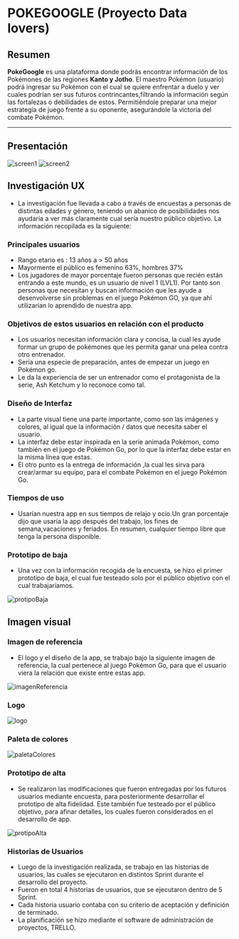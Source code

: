 # POKEGOOGLE (Proyecto Data lovers)

## Resumen

**PokeGoogle** es una plataforma donde podrás encontrar información de los Pokémones de las regiones **Kanto y Jotho**. El maestro Pokémon (usuario) podrá ingresar su Pokémon con el cual se quiere enfrentar a duelo y ver cuales podrían ser sus futuros contrincantes,filtrando la información según las fortalezas o debilidades de estos. Permitiéndole preparar una mejor estrategia de juego frente a su oponente, asegurándole
la victoria del combate Pokémon.

***

## Presentación 

![screen1]()
![screen2]()

## Investigación UX


* La investigación fue llevada a cabo a través de encuestas a personas de distintas edades y género, teniendo un abanico de posibilidades nos ayudaría a ver más claramente cual sería nuestro público objetivo. La información recopilada es la siguiente:

### Principales usuarios

* Rango etario es : 13 años a > 50 años
* Mayormente el público es femenino 63%, hombres 37%
* Los jugadores de mayor porcentaje fueron personas que recién están entrando a este mundo, es un usuario de nivel 1 (LVL1). Por tanto son personas que necesitan y buscan información que les ayude a desenvolverse sin problemas en el juego Pokémon GO, ya que ahí utilizarían lo aprendido de nuestra app.


### Objetivos de estos usuarios en relación con el producto

* Los usuarios necesitan información clara y concisa, la cual les ayude formar un grupo de pokémones que les permita ganar una pelea contra otro entrenador.
* Sería una especie de preparación, antes de empezar un juego en Pokémon go.
* Le da la experiencia de ser un entrenador como el protagonista de la serie, Ash Ketchum y  lo reconoce como tal.


### Diseño de Interfaz

* La parte visual tiene una parte importante, como son las imágenes y colores,  al igual que  la información / datos que necesita saber el usuario. 
* La interfaz debe estar inspirada en la serie animada Pokémon, como también en el juego de Pokémon Go, por lo que la interfaz debe estar en la misma línea que estas.
* El otro punto es la entrega de información ,la cual les sirva para crear/armar su equipo, para el combate Pokémon en el juego Pokémon Go.

### Tiempos de uso

* Usarían nuestra app en sus tiempos de relajo y ocio.Un gran porcentaje dijo que usaría la app después del trabajo, los fines de semana,vacaciones y feriados. En resumen, cualquier tiempo libre que tenga la persona disponible.

### Prototipo de baja

* Una vez con la información recogida de la encuesta, se hizo el primer prototipo de baja, el cual fue testeado solo por el público objetivo con el cual trabajaríamos.

![protipoBaja](https://raw.githubusercontent.com/Slacusc/SCL020-data-lovers/main/src/imgReadme/prototipoBaja.png)

## Imagen visual

### Imagen de referencia

* El logo y el diseño de la app, se trabajo bajo la siguiente imagen de referencia, la cual pertenece al juego Pokémon Go, para que el usuario viera la relación que existe entre estas app. 

![imagenReferencia](https://raw.githubusercontent.com/Slacusc/SCL020-data-lovers/main/src/imgReadme/imagenReferencia.png)

### Logo 

![logo](https://raw.githubusercontent.com/Slacusc/SCL020-data-lovers/main/src/imgReadme/logo.png)


### Paleta de colores

![paletaColores](https://raw.githubusercontent.com/Slacusc/SCL020-data-lovers/main/src/imgReadme/paletaColores.png)

### Prototipo de alta

* Se realizaron las modificaciones que fueron entregadas por los futuros usuarios mediante encuesta, para posteriormente desarrollar el prototipo de alta fidelidad. Este también fue testeado por el público objetivo, para afinar detalles, los cuales fueron considerados en el desarrollo de app.

![protipoAlta](https://raw.githubusercontent.com/Slacusc/SCL020-data-lovers/main/src/imgReadme/prototipoAlta.png)

### Historias de Usuarios

* Luego de la investigación realizada, se trabajo en las historias de usuarios, las cuales se ejecutaron en distintos Sprint durante el desarrollo del proyecto. 
* Fueron en total 4 historias de usuarios, que se ejecutaron dentro de 5 Sprint.
* Cada historia usuario contaba con su criterio de aceptación y definición de terminado.
* La planificación se hizo mediante el software de administración de proyectos, TRELLO.
